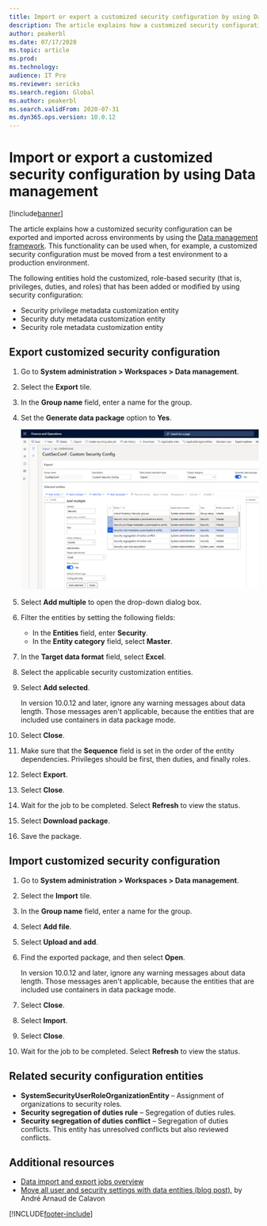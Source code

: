 ```yaml
---
title: Import or export a customized security configuration by using Data management
description: The article explains how a customized security configuration can be exported and imported across environments by using the Data management framework.
author: peakerbl
ms.date: 07/17/2020
ms.topic: article
ms.prod: 
ms.technology: 
audience: IT Pro
ms.reviewer: sericks
ms.search.region: Global
ms.author: peakerbl
ms.search.validFrom: 2020-07-31
ms.dyn365.ops.version: 10.0.12
---
```


# Import or export a customized security configuration by using Data management 

[!include[banner](../includes/banner.md)]

The article explains how a customized security configuration can be exported and imported across environments by using the [Data management framework](../data-entities/data-entities-data-packages.md). This functionality can be used when, for example, a customized security configuration must be moved from a test environment to a production environment.

The following entities hold the customized, role-based security (that is, privileges, duties, and roles) that has been added or modified by using security configuration:

- Security privilege metadata customization entity
- Security duty metadata customization entity
- Security role metadata customization entity

## Export customized security configuration

1. Go to **System administration \> Workspaces \> Data management**.
2. Select the **Export** tile.
3. In the **Group name** field, enter a name for the group.
4. Set the **Generate data package** option to **Yes**.

    ![Setting the Generate data package option.](media/cb4da5cdf487ee4c55f931f1e220cdf9.png)

5. Select **Add multiple** to open the drop-down dialog box.
6. Filter the entities by setting the following fields:

    - In the **Entities** field, enter **Security**.
    - In the **Entity category** field, select **Master**.

7. In the **Target data format** field, select **Excel**.
8. Select the applicable security customization entities.
9. Select **Add selected**.

    In version 10.0.12 and later, ignore any warning messages about data length. Those messages aren't applicable, because the entities that are included use containers in data package mode.

10. Select **Close**.
11. Make sure that the **Sequence** field is set in the order of the entity dependencies. Privileges should be first, then duties, and finally roles.
12. Select **Export**.
13. Select **Close**.
14. Wait for the job to be completed. Select **Refresh** to view the status.
15. Select **Download package**.
16. Save the package.

## Import customized security configuration

1. Go to **System administration \> Workspaces \> Data management**.
2. Select the **Import** tile.
3. In the **Group name** field, enter a name for the group.
4. Select **Add file**.
5. Select **Upload and add**.
6. Find the exported package, and then select **Open**.

    In version 10.0.12 and later, ignore any warning messages about data length. Those messages aren't applicable, because the entities that are included use containers in data package mode.

7. Select **Close**.
8. Select **Import**.
9. Select **Close**.
10. Wait for the job to be completed. Select **Refresh** to view the status.

## Related security configuration entities

- **SystemSecurityUserRoleOrganizationEntity** – Assignment of organizations to security roles.
- **Security segregation of duties rule** – Segregation of duties rules.
- **Security segregation of duties conflict** – Segregation of duties conflicts. This entity has unresolved conflicts but also reviewed conflicts.

## Additional resources

- [Data import and export jobs overview](../data-entities/data-import-export-job.md)
- [Move all user and security settings with data entities (blog post)](https://dynamicspedia.com/2020/05/move-all-user-and-security-settings-with-data-entities/), by Andr&eacute; Arnaud de Calavon


[!INCLUDE[footer-include](../../../includes/footer-banner.md)]
